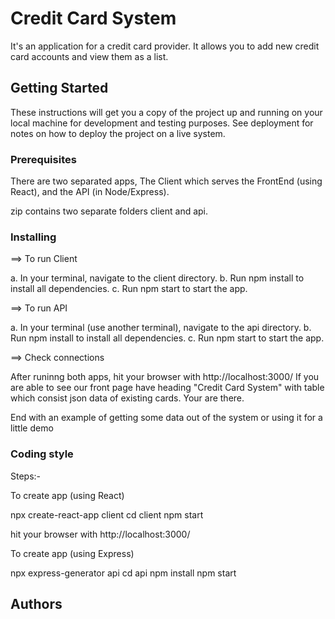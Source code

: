 # Credit Card System

It's an application for a credit card provider. It allows you to add new credit card accounts and view them as a list.

## Getting Started

These instructions will get you a copy of the project up and running on your local machine for development and testing purposes. See deployment for notes on how to deploy the project on a live system.

### Prerequisites

There are two separated apps, The Client which serves the FrontEnd (using React), and the API (in Node/Express).

zip contains two separate folders client and api.

### Installing
 
==> To run Client 

a. In your terminal, navigate to the client directory.
b. Run npm install to install all dependencies.
c. Run npm start to start the app.

==> To run API

a. In your terminal (use another terminal), navigate to the api directory.
b. Run npm install to install all dependencies.
c. Run npm start to start the app.

==> Check connections

After runinng both apps, hit your browser with http://localhost:3000/
If you are able to see our front page have heading "Credit Card System" with table which consist json data of existing cards.
Your are there.

End with an example of getting some data out of the system or using it for a little demo


### Coding style

Steps:-

To create app (using React)

npx create-react-app client
cd client
npm start

hit your browser with http://localhost:3000/

To create app (using Express)

npx express-generator api
cd api
npm install
npm start

## Authors



